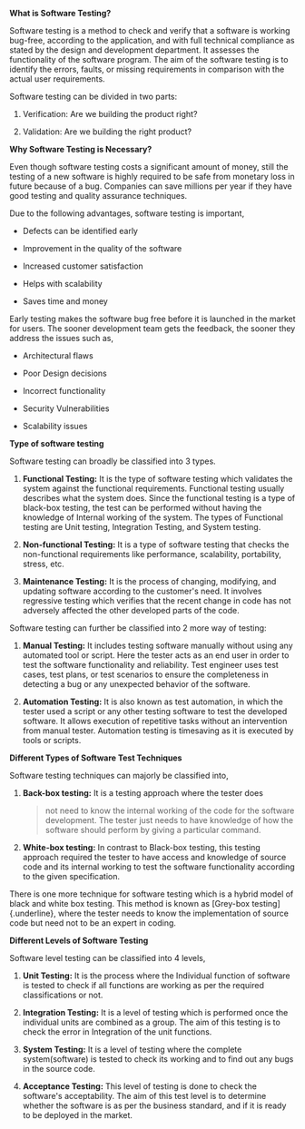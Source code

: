 **What is Software Testing?**

Software testing is a method to check and verify that a software is
working bug-free, according to the application, and with full technical
compliance as stated by the design and development department. It
assesses the functionality of the software program. The aim of the
software testing is to identify the errors, faults, or missing
requirements in comparison with the actual user requirements.

Software testing can be divided in two parts:

1.  Verification: Are we building the product right?

2.  Validation: Are we building the right product?

**Why Software Testing is Necessary?**

Even though software testing costs a significant amount of money, still
the testing of a new software is highly required to be safe from
monetary loss in future because of a bug. Companies can save millions
per year if they have good testing and quality assurance techniques.

Due to the following advantages, software testing is important,

-   Defects can be identified early

-   Improvement in the quality of the software

-   Increased customer satisfaction

-   Helps with scalability

-   Saves time and money

Early testing makes the software bug free before it is launched in the
market for users. The sooner development team gets the feedback, the
sooner they address the issues such as,

-   Architectural flaws

-   Poor Design decisions

-   Incorrect functionality

-   Security Vulnerabilities

-   Scalability issues

**Type of software testing**

Software testing can broadly be classified into 3 types.

1.  **Functional Testing:** It is the type of software testing which
    validates the system against the functional requirements. Functional
    testing usually describes what the system does. Since the functional
    testing is a type of black-box testing, the test can be performed
    without having the knowledge of Internal working of the system. The
    types of Functional testing are Unit testing, Integration Testing,
    and System testing.

2.  **Non-functional Testing:** It is a type of software testing that
    checks the non-functional requirements like performance,
    scalability, portability, stress, etc.

3.  **Maintenance Testing:** It is the process of changing, modifying,
    and updating software according to the customer's need. It involves
    regressive testing which verifies that the recent change in code has
    not adversely affected the other developed parts of the code.

Software testing can further be classified into 2 more way of testing:

1.  **Manual Testing:** It includes testing software manually without
    using any automated tool or script. Here the tester acts as an end
    user in order to test the software functionality and reliability.
    Test engineer uses test cases, test plans, or test scenarios to
    ensure the completeness in detecting a bug or any unexpected
    behavior of the software.

2.  **Automation Testing:** It is also known as test automation, in
    which the tester used a script or any other testing software to test
    the developed software. It allows execution of repetitive tasks
    without an intervention from manual tester. Automation testing is
    timesaving as it is executed by tools or scripts.

**Different Types of Software Test Techniques**

Software testing techniques can majorly be classified into,

1.  **Back-box testing:** It is a testing approach where the tester does
    > not need to know the internal working of the code for the software
    > development. The tester just needs to have knowledge of how the
    > software should perform by giving a particular command.

2.  **White-box testing:** In contrast to Black-box testing, this
    testing approach required the tester to have access and knowledge of
    source code and its internal working to test the software
    functionality according to the given specification.

There is one more technique for software testing which is a hybrid model
of black and white box testing. This method is known as [Grey-box
testing]{.underline}, where the tester needs to know the implementation
of source code but need not to be an expert in coding.

**Different Levels of Software Testing**

Software level testing can be classified into 4 levels,

1.  **Unit Testing:** It is the process where the Individual function of
    software is tested to check if all functions are working as per the
    required classifications or not.

2.  **Integration Testing:** It is a level of testing which is performed
    once the individual units are combined as a group. The aim of this
    testing is to check the error in Integration of the unit functions.

3.  **System Testing:** It is a level of testing where the complete
    system(software) is tested to check its working and to find out any
    bugs in the source code.

4.  **Acceptance Testing:** This level of testing is done to check the
    software\'s acceptability. The aim of this test level is to
    determine whether the software is as per the business standard, and
    if it is ready to be deployed in the market.

